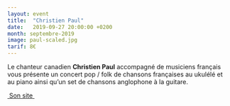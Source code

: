 ```yaml
---
layout: event
title:  "Christien Paul"
date:   2019-09-27 20:00:00 +0200
month: septembre-2019
image: paul-scaled.jpg
tarif: 8€
---
```


Le chanteur canadien **Christien Paul** accompagné de musiciens français vous présente un concert pop / folk de chansons françaises au ukulélé et au piano ainsi qu’un set de chansons anglophone à la guitare. 

[ Son site ](https://christienpaul.com)
